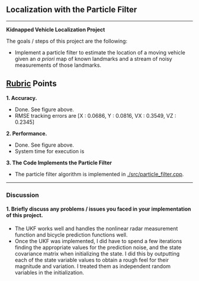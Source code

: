 ## Localization with the Particle Filter
---

**Kidnapped Vehicle Localization Project**

The goals / steps of this project are the following:

* Implement a particle filter to estimate the location of a moving vehicle given an *a priori* map of known landmarks and a stream of noisy measurements of those landmarks.

[//]: # "Image References"
[image1]: ./images/rmse.png
## [Rubric](https://review.udacity.com/#!/rubrics/513/view) Points
**1. Accuracy.**

- Done.  See figure above.
- RMSE tracking errors are [X : 0.0686, Y : 0.0816, VX : 0.3549, VZ : 0.2345]

**2. Performance.**

- Done.  See figure above.
- System time for execution is 

**3. The Code Implements the Particle Filter**

* The particle filter algorithm is implemented in [./src/particle_filter.cpp](./src/particle_filter.cpp).

---

### Discussion

#### 1. Briefly discuss any problems / issues you faced in your implementation of this project.  

* The UKF works well and handles the nonlinear radar measurement function and bicycle prediction functions well.
* Once the UKF was implemented, I did have to spend a few iterations finding the appropriate values for the prediction noise, and the state covariance matrix when initializing the state.  I did this by outputting each of the state variable values to obtain a rough feel for their magnitude and variation.  I treated them as independent random variables in the initialization.



